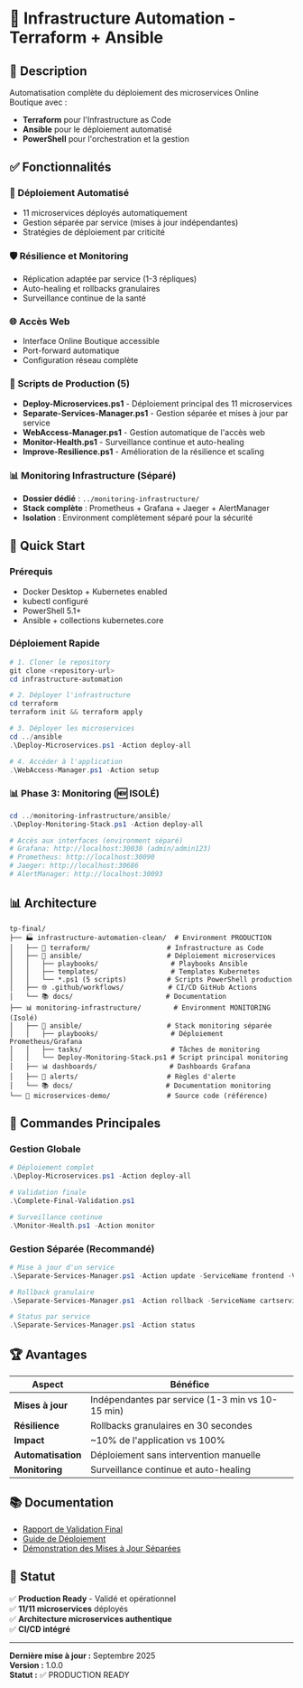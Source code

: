 # 🚀 Infrastructure Automation - Terraform + Ansible

## 🎯 Description

Automatisation complète du déploiement des microservices Online Boutique avec :

- **Terraform** pour l'Infrastructure as Code
- **Ansible** pour le déploiement automatisé
- **PowerShell** pour l'orchestration et la gestion

## ✅ Fonctionnalités

### 🔧 Déploiement Automatisé
- 11 microservices déployés automatiquement
- Gestion séparée par service (mises à jour indépendantes)
- Stratégies de déploiement par criticité

### 🛡️ Résilience et Monitoring
- Réplication adaptée par service (1-3 répliques)
- Auto-healing et rollbacks granulaires
- Surveillance continue de la santé

### 🌐 Accès Web
- Interface Online Boutique accessible
- Port-forward automatique
- Configuration réseau complète

### 🎯 Scripts de Production (5)
- **Deploy-Microservices.ps1** - Déploiement principal des 11 microservices
- **Separate-Services-Manager.ps1** - Gestion séparée et mises à jour par service
- **WebAccess-Manager.ps1** - Gestion automatique de l'accès web
- **Monitor-Health.ps1** - Surveillance continue et auto-healing
- **Improve-Resilience.ps1** - Amélioration de la résilience et scaling

### 📊 Monitoring Infrastructure (Séparé)
- **Dossier dédié** : `../monitoring-infrastructure/`
- **Stack complète** : Prometheus + Grafana + Jaeger + AlertManager
- **Isolation** : Environment complètement séparé pour la sécurité

## 🚀 Quick Start

### Prérequis
- Docker Desktop + Kubernetes enabled
- kubectl configuré
- PowerShell 5.1+
- Ansible + collections kubernetes.core

### Déploiement Rapide
```powershell
# 1. Cloner le repository
git clone <repository-url>
cd infrastructure-automation

# 2. Déployer l'infrastructure
cd terraform
terraform init && terraform apply

# 3. Déployer les microservices
cd ../ansible
.\Deploy-Microservices.ps1 -Action deploy-all

# 4. Accéder à l'application
.\WebAccess-Manager.ps1 -Action setup
```

### 📊 **Phase 3: Monitoring (🆕 ISOLÉ)**
```powershell
cd ../monitoring-infrastructure/ansible/
.\Deploy-Monitoring-Stack.ps1 -Action deploy-all

# Accès aux interfaces (environment séparé)
# Grafana: http://localhost:30030 (admin/admin123)
# Prometheus: http://localhost:30090
# Jaeger: http://localhost:30686
# AlertManager: http://localhost:30093
```

## 📊 Architecture

```
tp-final/
├── 🏭 infrastructure-automation-clean/  # Environment PRODUCTION
│   ├── 🔷 terraform/                   # Infrastructure as Code
│   ├── 🔧 ansible/                     # Déploiement microservices
│   │   ├── playbooks/                  # Playbooks Ansible
│   │   ├── templates/                  # Templates Kubernetes
│   │   └── *.ps1 (5 scripts)          # Scripts PowerShell production
│   ├── 🌐 .github/workflows/           # CI/CD GitHub Actions
│   └── 📚 docs/                       # Documentation
├── 📊 monitoring-infrastructure/        # Environment MONITORING (Isolé)
│   ├── 🔧 ansible/                     # Stack monitoring séparée
│   │   ├── playbooks/                  # Déploiement Prometheus/Grafana
│   │   ├── tasks/                      # Tâches de monitoring
│   │   └── Deploy-Monitoring-Stack.ps1 # Script principal monitoring
│   ├── 📊 dashboards/                  # Dashboards Grafana
│   ├── 🚨 alerts/                      # Règles d'alerte
│   └── 📚 docs/                       # Documentation monitoring
└── 🎯 microservices-demo/              # Source code (référence)
```

## 🎯 Commandes Principales

### Gestion Globale
```powershell
# Déploiement complet
.\Deploy-Microservices.ps1 -Action deploy-all

# Validation finale
.\Complete-Final-Validation.ps1

# Surveillance continue
.\Monitor-Health.ps1 -Action monitor
```

### Gestion Séparée (Recommandé)
```powershell
# Mise à jour d'un service
.\Separate-Services-Manager.ps1 -Action update -ServiceName frontend -Version v0.11.0

# Rollback granulaire
.\Separate-Services-Manager.ps1 -Action rollback -ServiceName cartservice

# Status par service
.\Separate-Services-Manager.ps1 -Action status
```

## 🏆 Avantages

| Aspect | Bénéfice |
|--------|----------|
| **Mises à jour** | Indépendantes par service (1-3 min vs 10-15 min) |
| **Résilience** | Rollbacks granulaires en 30 secondes |
| **Impact** | ~10% de l'application vs 100% |
| **Automatisation** | Déploiement sans intervention manuelle |
| **Monitoring** | Surveillance continue et auto-healing |

## 📚 Documentation

- [Rapport de Validation Final](docs/FINAL-VALIDATION-REPORT.md)
- [Guide de Déploiement](ansible/README.md)
- [Démonstration des Mises à Jour Séparées](ansible/Demo-Separate-Updates.ps1)

## 🎉 Statut

✅ **Production Ready** - Validé et opérationnel  
✅ **11/11 microservices** déployés  
✅ **Architecture microservices authentique**  
✅ **CI/CD intégré**  

---

**Dernière mise à jour :** Septembre 2025  
**Version :** 1.0.0  
**Statut :** ✅ PRODUCTION READY
